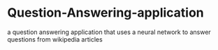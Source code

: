 # Question-Answering-application
a question answering application that uses a neural network to answer questions from wikipedia articles
